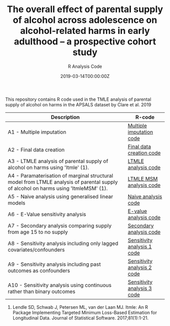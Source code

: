 ﻿---
title: 'The overall effect of parental supply of alcohol across adolescence on alcohol-related harms in early adulthood – a prospective cohort study'
subtitle: 'R Analysis Code'
summary: R Analysis Code
authors:
- admin
tags:
- Alcohol
- Adolescence
- Longitudinal cohort study
- Causal inference
categories: []
date: "2019-03-14T00:00:00Z"
lastmod: "2019-06-22T00:00:00Z"
featured: false
draft: false
image:
  placement: 2
  caption: ""
  focal_point: ""
  preview_only: false
projects:
- APSALS
- causal-inference
---

This repository contains R code used in the TMLE analysis of parental supply of alcohol on harms in the APSALS dataset by Clare et al. 2019

| Description | R-code |
| --- | --- |
| A1 - Multiple imputation | [Multiple imputation code](https://github.com/philipclare/APSALS/blob/master/Code/A1_multiple_imputation.R) |
| A2 - Final data creation | [Final data creation code](https://github.com/philipclare/APSALS/blob/master/Code/A2_final_data_creation.R) |
| A3 - LTMLE analysis of parental supply of alcohol on harms using 'ltmle' (1). | [LTMLE analysis code](https://github.com/philipclare/APSALS/blob/master/Code/A3_ltmle_analysis.R) |
| A4 - Paramaterisation of marginal structural model from LTMLE analysis of parental supply of alcohol on harms using 'ltmleMSM' (1). | [LTMLE MSM analysis code](https://github.com/philipclare/APSALS/blob/master/Code/A4_ltmle_msm_analysis.R) |
| A5 - Naive analysis using generalised linear models | [Naive analysis code](https://github.com/philipclare/APSALS/blob/master/Code/A5_naive_analysis.R) |
| A6 - E-Value sensitivity analysis | [E-value analysis code](https://github.com/philipclare/APSALS/blob/master/Code/A6_evalue_analysis.R) |
| A7 - Secondary analysis comparing supply from age 15 to no supply | [Secondary analysis code](https://github.com/philipclare/APSALS/blob/master/Code/A7_secondary_supply_at_age_15.R) |
| A8 - Sensitivity analysis including only lagged covariates/confounders | [Sensitivity analysis 1 code](https://github.com/philipclare/APSALS/blob/master/Code/A8_sensitivity_lagged_predictors.R) |
| A9 - Sensitivity analysis including past outcomes as confounders | [Sensitivity analysis 2 code](https://github.com/philipclare/APSALS/blob/master/Code/A9_sensitivity_control_for_past_outcomes.R) |
| A10 - Sensitivity analysis using continuous rather than binary outcomes | [Sensitivity analysis 3 code](https://github.com/philipclare/APSALS/blob/master/Code/A10_sensitivity_continuous_outcomes.R) |

1. Lendle SD, Schwab J, Petersen ML, van der Laan MJ. ltmle: An R Package Implementing Targeted Minimum Loss-Based Estimation for Longitudinal Data. Journal of Statistical Software. 2017;81(1):1-21.